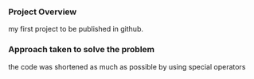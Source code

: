 ### Project Overview

 my first project to be published in github.


### Approach taken to solve the problem

 the code was shortened as much as possible by using special operators


